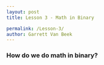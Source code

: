 ```yaml
---
layout: post
title: Lesson 3 - Math in Binary

permalink: /Lesson-3/
author: Garrett Van Beek
---
```


### How do we do math in binary?

